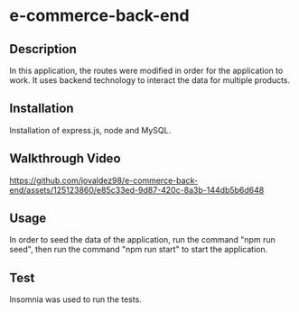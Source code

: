 # e-commerce-back-end

## Description
In this application, the routes were modified in order for the application to work. It uses backend technology to interact the data for multiple products.

## Installation
Installation of express.js, node and MySQL.

## Walkthrough Video
https://github.com/jovaldez98/e-commerce-back-end/assets/125123860/e85c33ed-9d87-420c-8a3b-144db5b6d648
## Usage
In order to seed the data of the application, run the command "npm run seed", then run the command "npm run start" to start the application.

## Test
Insomnia was used to run the tests.
